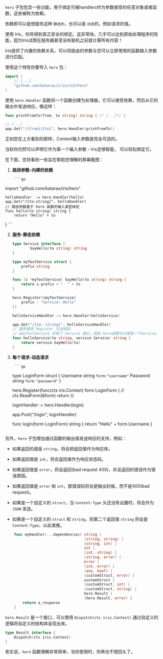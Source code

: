 `hero` 子包包含一些功能，用于绑定可被handlers作为参数接受的任意对象或者函数，这些被称为依赖。

依赖即可以是想服务这种 `静态的`，也可以是 `动态`的，例如请求的值。

使用 Iris，你将得到真正安全的绑定。这非常快，几乎可以达到原始处理程序的性能，因为Iris试图在服务器甚至没有联机之前就计算所有内容！

Iris提供了内置的依赖关系，可以将路由的参数与您可以立即使用的函数输入参数进行匹配。

使用这个特性你要导入 `hero` 包：

```go
import (
    // [...]
    "github.com/kataras/iris/v12/hero"
)
```

使用 `hero.Handler` 函数将一个函数创建为处理器，它可以接受依赖，然后从它的输出中发送响应，像这样：


```go
func printFromTo(from, to string) string { /* [...]*/ }

// [...]
app.Get("/{from}/{to}", hero.Handler(printFromTo))
```

正如您在上方看到的那样，Context输入参数是完全可选的。

当软你仍然可以声明它作为第一个输入参数 - Iris足够智能， 可以轻松绑定它。

在下面，您将看到一些旨在帮助您理解的屏幕截图：

1. **路径参数-内建的依赖**
	
		```go
import "github.com/kataras/iris/hero"
	
	helloHandler  := hero.Handler(hello)
	app.Get("/{to:string}", helloHandler)
	// 路径参数基于 hero 函数的输入类型绑定
	func hello(to string) string {
		return "Hello" + to
}
	```
	
2. **服务-静态依赖**

    ```go
    type Service interface {
    		SayHello(to string) string
    }
    
    type myTestService struct {
    	prefix string
    }
    
    func (s *myTestService) SayHello(to string) string {
    	return s.prefix + "  " + to
    }
    
    hero.Register(&myTestService{
    	prefix : "Service: Hello"
    })
    
    helloServiceHandler := hero.Handler(helloService)
    
    app.Get("/{to: string}", helloServiceHandler)
    // 服务使用 Register 方法绑定。
    // &myTestService 实现了 Service 接口，因此 hero函数可以接受一个Service。
    func helloService(to string, service Service) string {
    	return service.SayHello(to)
    }
    ```

3. **每个请求-动态请求**

		```go
	type LoginForm struct {
			Username string `form:"username"`
			Password  string `form:"password"`
	}
		
	hero.Register(func(ctx iris.Context) form LoginForm {
		// 
		ctx.ReadForm(&form)
		return
	})
	
	loginHandler := hero.Handler(login)
	
	app.Post("/login", loginHandler)
	
	func login(form LoginForm) string {
		return "Hello" + form.Username
	}
	```

另外，`hero` 子包增加通过函数的输出值发送响应的支持，例如：

- 如果返回的值是 `string`，将会把返回值作为响应体。

- 如果返回值是 `int`，将会返回值作为响应状态码。

- 如果返回值是 `error`，将会返回(bad request 400)，并且返回的错误作为错误原因。

- 如果返回值是 `error` 和 `int`，那错误码将会是输出的值，而不是400(bad request)。

- 如果是一个自定义的 `struct`，当 `Content-Type` 头还没有设置时，将会作为 `JSON` 发送。

- 如果是一个自定义的 `struct` 和 `string`，则第二个返回值 `string` 将会是 `Content-Type`，以此类推。

```go
	func myHandler(...dependencies) string |
	                                (string, string) |
	                                (string, int) |
	                                int |
	                                (int, string) |
	                                (string, error) |
	                                error |
	                                (int, error) |
	                                (any, bool) |
	                                (customStruct, error) |
	                                customStruct |
	                                (customStruct, int) |
	                                (customStruct, string) |
	                                hero.Result |
	                                (hero.Result, error) {
	    return a_response
	}
```

`hero.Result` 是一个接口，可以使用 `Dispatch(ctx iris.Context)` 通过自定义的逻辑将自定义的结构体呈现出来。

```go
type Result interface {
    Dispatch(ctx iris.Context)
}
```

老实说，`hero` 函数理解非常简单，当你使用时，你再也不想回头了。
